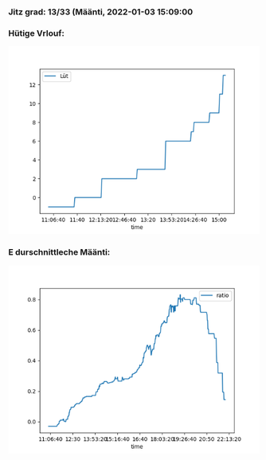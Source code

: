 ### Jitz grad: 13/33 (Määnti, 2022-01-03 15:09:00

### Hütige Vrlouf:
![Graph](Today.png)

### E durschnittleche Määnti:
![Graph](Määnti.png)